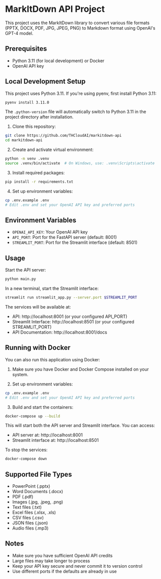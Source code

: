 # MarkItDown API Project

This project uses the MarkItDown library to convert various file formats (PPTX, DOCX, PDF, JPG, JPEG, PNG) to Markdown format using OpenAI's GPT-4 model.

## Prerequisites

- Python 3.11 (for local development) or Docker
- OpenAI API key

## Local Development Setup

This project uses Python 3.11. If you're using pyenv, first install Python 3.11:
```bash
pyenv install 3.11.0
```
The `.python-version` file will automatically switch to Python 3.11 in the project directory after installation.

1. Clone this repository:
```bash
git clone https://github.com/THCloudAI/markitdown-api
cd markitdown-api
```

2. Create and activate virtual environment:
```bash
python -m venv .venv
source .venv/bin/activate  # On Windows, use: .venv\Scripts\activate
```

3. Install required packages:
```bash
pip install -r requirements.txt
```

4. Set up environment variables:
```bash
cp .env.example .env
# Edit .env and set your OpenAI API key and preferred ports
```

## Environment Variables

- `OPENAI_API_KEY`: Your OpenAI API key
- `API_PORT`: Port for the FastAPI server (default: 8001)
- `STREAMLIT_PORT`: Port for the Streamlit interface (default: 8501)

## Usage

Start the API server:
```bash
python main.py
```

In a new terminal, start the Streamlit interface:
```bash
streamlit run streamlit_app.py --server.port $STREAMLIT_PORT
```

The services will be available at:
- API: http://localhost:8001 (or your configured API_PORT)
- Streamlit Interface: http://localhost:8501 (or your configured STREAMLIT_PORT)
- API Documentation: http://localhost:8001/docs

## Running with Docker

You can also run this application using Docker:

1. Make sure you have Docker and Docker Compose installed on your system.

2. Set up environment variables:
```bash
cp .env.example .env
# Edit .env and set your OpenAI API key and preferred ports
```

3. Build and start the containers:
```bash
docker-compose up --build
```

This will start both the API server and Streamlit interface. You can access:
- API server at: http://localhost:8001
- Streamlit interface at: http://localhost:8501

To stop the services:
```bash
docker-compose down
```

## Supported File Types

- PowerPoint (.pptx)
- Word Documents (.docx)
- PDF (.pdf)
- Images (.jpg, .jpeg, .png)
- Text files (.txt)
- Excel files (.xlsx, .xls)
- CSV files (.csv)
- JSON files (.json)
- Audio files (.mp3)

## Notes

- Make sure you have sufficient OpenAI API credits
- Large files may take longer to process
- Keep your API key secure and never commit it to version control
- Use different ports if the defaults are already in use
